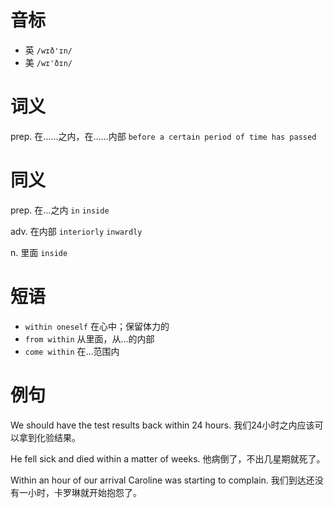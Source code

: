 # 音标

- 英 `/wɪð'ɪn/`
- 美 `/wɪ'ðɪn/`

# 词义

prep. 在……之内，在……内部
`before a certain period of time has passed`

# 同义

prep. 在…之内
`in` `inside`

adv. 在内部
`interiorly` `inwardly`

n. 里面
`inside`

# 短语

- `within oneself` 在心中；保留体力的
- `from within` 从里面，从…的内部
- `come within` 在…范围内

# 例句

We should have the test results back within 24 hours.
我们24小时之内应该可以拿到化验结果。

He fell sick and died within a matter of weeks.
他病倒了，不出几星期就死了。

Within an hour of our arrival Caroline was starting to complain.
我们到达还没有一小时，卡罗琳就开始抱怨了。



